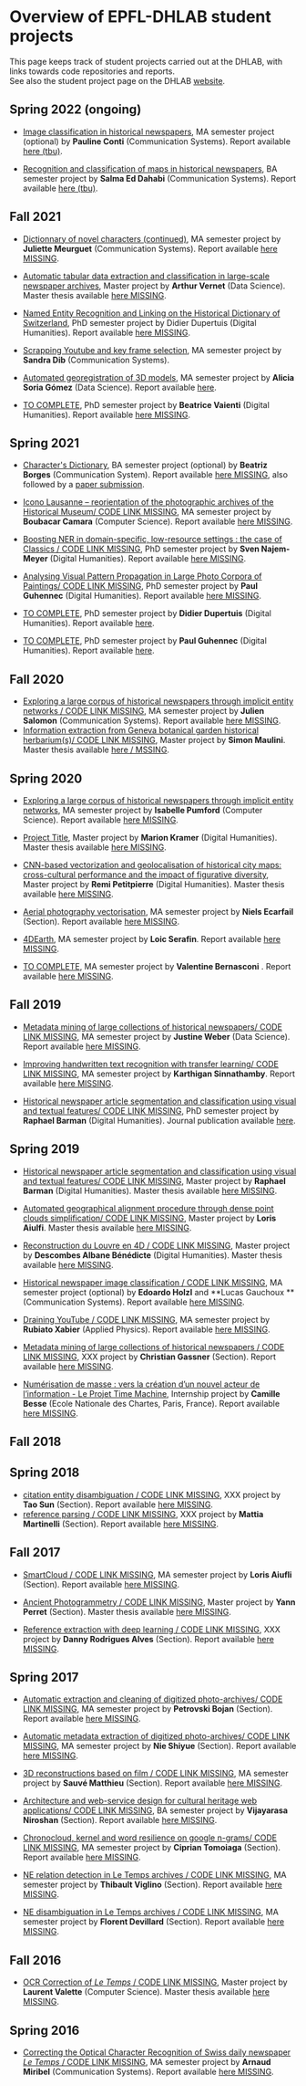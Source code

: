 # Overview of EPFL-DHLAB student projects

This page keeps track  of student projects carried out at the DHLAB, with links towards code repositories and reports.     
See also the student project page on the DHLAB [website](https://www.epfl.ch/labs/dhlab/index-html/student-projects/).

## Spring 2022 (ongoing)

- [Image classification in historical newspapers](https://github.com/impresso/impresso-image-classification), MA semester project (optional) by **Pauline Conti** (Communication Systems). Report available [here (tbu)]().

- [Recognition and classification of maps in historical newspapers](https://github.com/impresso/impresso-image-classification), BA semester project by **Salma Ed Dahabi** (Communication Systems). Report available [here (tbu)]().




## Fall 2021

- [Dictionnary of novel characters (continued)](https://github.com/dhlab-epfl-students/character-relation-extraction), MA semester project by **Juliette Meurguet** (Communication Systems). Report available [here MISSING]().   
  
- [Automatic tabular data extraction and classification in large-scale newspaper archives](https://github.com/impresso/impresso-table-processing), Master project by **Arthur Vernet** (Data Science).  Master thesis available [here MISSING](https://infoscience.epfl.ch/record/291895).
 
- [Named Entity Recognition and Linking on the Historical Dictionary of Switzerland](https://github.com/dddpt-epfl-phd/dhs-nerd/), PhD semester project by Didier Dupertuis (Digital Humanities).  Report available [here MISSING]().

- [Scrapping Youtube and key frame selection](https://github.com/dhlab-epfl-students/Youtube-scraping-semester-project-sandra-dib), MA semester project by **Sandra Dib** (Communication Systems).

- [Automated georegistration of 3D models](https://github.com/dhlab-epfl-students/automatic_geoloc_3Dmodels),  MA semester project by **Alicia Soria Gómez** (Data Science).  Report available [here](https://github.com/dhlab-epfl-students/automatic_geoloc_3Dmodels/blob/main/EPFL_Report_Soria_Alicia_v3.pdf).

- [TO COMPLETE](),  PhD semester project by **Beatrice Vaienti** (Digital Humanities). Report available [here MISSING]().

## Spring 2021

- [Character's Dictionary](https://github.com/dhlab-epfl-students/characters-dictionary), BA semester project (optional) by **Beatriz Borges** (Communication System). Report available [here MISSING](), also followed by a [paper submission](https://github.com/dhlab-epfl-students/automatic-characters).

- [Icono Lausanne – reorientation of the photographic archives of the Historical Museum/ CODE LINK MISSING](),  MA semester project by **Boubacar Camara** (Computer Science). Report available [here MISSING]().

- [Boosting NER in domain-specific, low-resource settings : the case of Classics / CODE LINK MISSING](), PhD semester project  by **Sven Najem-Meyer** (Digital Humanities). Report available [here MISSING]().

- [Analysing Visual Pattern Propagation in Large Photo Corpora of Paintings/ CODE LINK MISSING](),  PhD semester project by **Paul Guhennec** (Digital Humanities). Report available [here MISSING]().


- [TO COMPLETE](),  PhD semester project by **Didier Dupertuis** (Digital Humanities). Report available [here]().

- [TO COMPLETE](),  PhD semester project by **Paul Guhennec** (Digital Humanities). Report available [here]().




## Fall 2020

- [Exploring a large corpus of historical newspapers through implicit entity networks / CODE LINK MISSING](), MA semester project by **Julien Salomon** (Communication Systems). Report available [here MISSING]().
- [Information extraction from Geneva botanical garden historical herbarium(s)/ CODE LINK MISSING](), Master project by **Simon Maulini**. Master thesis available [here / MSSING]().


## Spring 2020

- [Exploring a large corpus of historical newspapers through implicit entity networks](), MA semester project by **Isabelle Pumford** (Computer Science). Report available [here MISSING]().

- [Project Title](), Master project by **Marion Kramer** (Digital Humanities). Master thesis available [here MISSING]().

- [CNN-based vectorization and geolocalisation of historical city maps: cross-cultural performance and the impact of figurative diversity](), Master project by **Remi Petitpierre** (Digital Humanities). Master thesis available [here MISSING]().

- [Aerial photography vectorisation](), MA semester project by **Niels Ecarfail** (Section). Report available [here MISSING]().

- [4DEarth](), MA semester project by **Loic Serafin**. Report available [here MISSING]().

- [TO COMPLETE](), MA semester project by **Valentine Bernasconi** . Report available [here MISSING]().



## Fall 2019
- [Metadata mining of large collections of historical newspapers/ CODE LINK MISSING](), MA semester project by **Justine Weber** (Data Science). Report available [here MISSING]().

- [Improving handwritten text recognition with transfer learning/ CODE LINK MISSING](), MA semester project by **Karthigan Sinnathamby**. Report available [here MISSING]().

- [Historical newspaper article segmentation and classification using visual and textual features/ CODE LINK MISSING](), PhD semester project by **Raphael Barman** (Digital Humanities). Journal publication available [here](https://infoscience.epfl.ch/record/282863).


## Spring 2019
- [Historical newspaper article segmentation and classification using visual and textual features/ CODE LINK MISSING](), Master project by **Raphael Barman** (Digital Humanities). Master thesis available [here MISSING]().

- [Automated geographical alignment procedure through dense point clouds simplification/ CODE LINK MISSING](), Master project by **Loris Aiulfi**. Master thesis available [here MISSING]().

- [Reconstruction du Louvre en 4D / CODE LINK MISSING](), Master project by **Descombes Albane Bénédicte** (Digital Humanities). Master thesis available [here MISSING]().

- [Historical newspaper image classification / CODE LINK MISSING](), MA semester project (optional) by **Edoardo Holzl** and  **Lucas Gauchoux ** (Communication Systems). Report available [here MISSING]().

- [Draining YouTube  / CODE LINK MISSING](), MA semester project by **Rubiato Xabier** (Applied Physics). Report available [here MISSING]().

- [Metadata mining of large collections of historical newspapers / CODE LINK MISSING](), XXX project by **Christian Gassner** (Section). Report available [here MISSING]().

- [Numérisation de masse : vers la création d’un nouvel acteur de l’information - Le Projet Time Machine](), Internship project by **Camille Besse** (Ecole Nationale des Chartes, Paris, France). Report available [here MISSING]().


## Fall 2018


## Spring 2018
- [citation entity disambiguation / CODE LINK MISSING](), XXX project by **Tao Sun** (Section). Report available [here MISSING]().
- [reference parsing / CODE LINK MISSING](), XXX project by **Mattia Martinelli** (Section). Report available [here MISSING]().



## Fall 2017
- [SmartCloud / CODE LINK MISSING](), MA semester project by **Loris Aiufli** (Section). Report available [here MISSING]().

- [ Ancient Photogrammetry / CODE LINK MISSING](), Master project by **Yann Perret** (Section). Master thesis available [here MISSING]().

- [Reference extraction with deep learning / CODE LINK MISSING](), XXX project by **Danny Rodrigues Alves** (Section). Report available [here MISSING]().



## Spring 2017
- [Automatic extraction and cleaning of digitized photo-archives/ CODE LINK MISSING](), MA semester project by **Petrovski Bojan** (Section). Report available [here MISSING]().

- [Automatic metadata extraction of digitized photo-archives/ CODE LINK MISSING](), MA semester project by **Nie Shiyue** (Section). Report available [here MISSING]().

- [3D reconstructions based on film / CODE LINK MISSING](), MA semester project by **Sauvé Matthieu** (Section). Report available [here MISSING]().

- [Architecture and web-service design for cultural heritage web applications/ CODE LINK MISSING](),  BA semester project by **Vijayarasa Niroshan** (Section). Report available [here MISSING]().

- [Chronocloud, kernel and word resilience on google n-grams/ CODE LINK MISSING](),  MA semester project by **Ciprian Tomoiaga** (Section). Report available [here MISSING]().

- [NE relation detection in Le Temps archives / CODE LINK MISSING](), MA semester project by **Thibault Viglino** (Section). Report available [here MISSING]().

- [NE disambiguation in Le Temps archives / CODE LINK MISSING](), MA semester project by **Florent Devillard** (Section). Report available [here MISSING]().




## Fall 2016
- [ OCR Correction of *Le Temps* / CODE LINK MISSING](), Master project by **Laurent Valette** (Computer Science). Master thesis available [here MISSING]().


## Spring 2016 

- [ Correcting the Optical Character Recognition of Swiss daily newspaper *Le Temps* / CODE LINK MISSING](), MA semester project by **Arnaud Miribel** (Communication Systems). Report available [here MISSING]().

